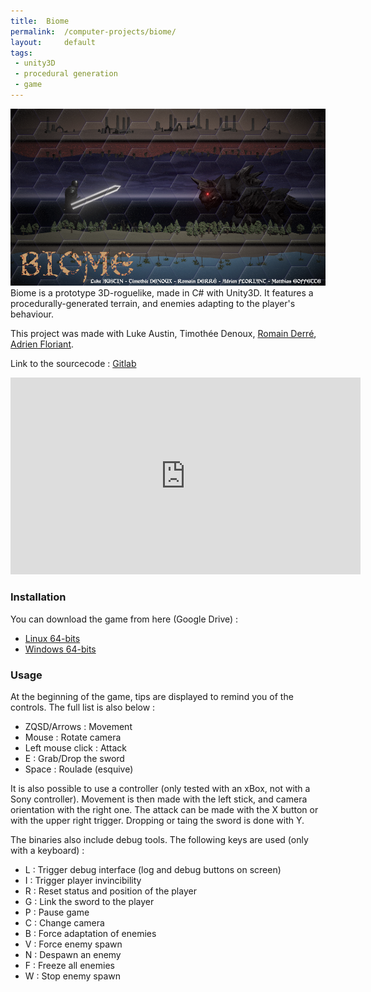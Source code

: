 ```yaml
---
title:  Biome
permalink:  /computer-projects/biome/
layout:     default
tags:
 - unity3D
 - procedural generation
 - game
---
```


![Biome - Hero with sword against devillish beast](/assets/img/computer-projects/biome/biome-image-representative.png)
Biome is a prototype 3D-roguelike, made in C# with Unity3D.
It features a procedurally-generated terrain, and enemies adapting to the player's behaviour.

This project was made with Luke Austin, Timothée Denoux, [Romain Derré](https://github.com/Rom-s), [Adrien Floriant](https://madewink.gitlab.io/portfolio/).


Link to the sourcecode : [Gitlab](https://gitlab.com/Atchoom/biome)

<iframe width="560" height="315" src="https://www.youtube.com/embed/RRjrrGLzHUc" frameborder="0" allow="accelerometer; autoplay; encrypted-media; gyroscope; picture-in-picture" allowfullscreen></iframe>

### Installation

You can download the game from here (Google Drive) :
  * [Linux 64-bits](https://drive.google.com/drive/folders/1aaX3BJHE8PcKgXqyBLAymf-x4hcIHIwE?usp=sharing)
  * [Windows 64-bits](https://drive.google.com/drive/folders/1FabYI5S_Gg3qXji2IRcAdgajFSRaVE0j?usp=sharing)

### Usage
At the beginning of the game, tips are displayed to remind you of the controls. The full list is also below :
  * ZQSD/Arrows : Movement
  * Mouse : Rotate camera
  * Left mouse click : Attack
  * E : Grab/Drop the sword
  * Space : Roulade (esquive)

It is also possible to use a controller (only tested with an xBox, not with a Sony controller).
Movement is then made with the left stick, and camera orientation with the right one.
The attack can be made with the X button or with the upper right trigger.
Dropping or taing the sword is done with Y.

The binaries also include debug tools.
The following keys are used (only with a keyboard) :

  * L : Trigger debug interface (log and debug buttons on screen)
  * I : Trigger player invincibility
  * R : Reset status and position of the player
  * G : Link the sword to the player
  * P : Pause game
  * C : Change camera
  * B : Force adaptation of enemies
  * V : Force enemy spawn
  * N : Despawn an enemy
  * F : Freeze all enemies
  * W : Stop enemy spawn

